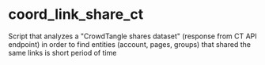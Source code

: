 # coord_link_share_ct
Script that analyzes a "CrowdTangle shares dataset" (response from CT API endpoint) in order to find entities (account, pages, groups) that shared the same links is short period of time
